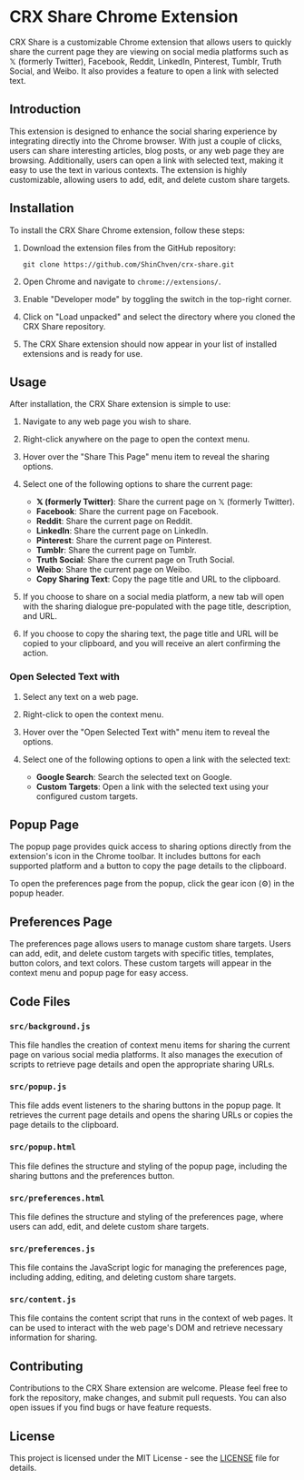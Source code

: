 # CRX Share Chrome Extension

CRX Share is a customizable Chrome extension that allows users to quickly share the current page they are viewing on social media platforms such as 𝕏 (formerly Twitter), Facebook, Reddit, LinkedIn, Pinterest, Tumblr, Truth Social, and Weibo. It also provides a feature to open a link with selected text.

## Introduction

This extension is designed to enhance the social sharing experience by integrating directly into the Chrome browser. With just a couple of clicks, users can share interesting articles, blog posts, or any web page they are browsing. Additionally, users can open a link with selected text, making it easy to use the text in various contexts. The extension is highly customizable, allowing users to add, edit, and delete custom share targets.

## Installation

To install the CRX Share Chrome extension, follow these steps:

1. Download the extension files from the GitHub repository:
   ```
   git clone https://github.com/ShinChven/crx-share.git
   ```

2. Open Chrome and navigate to `chrome://extensions/`.

3. Enable "Developer mode" by toggling the switch in the top-right corner.

4. Click on "Load unpacked" and select the directory where you cloned the CRX Share repository.

5. The CRX Share extension should now appear in your list of installed extensions and is ready for use.

## Usage

After installation, the CRX Share extension is simple to use:

1. Navigate to any web page you wish to share.

2. Right-click anywhere on the page to open the context menu.

3. Hover over the "Share This Page" menu item to reveal the sharing options.

4. Select one of the following options to share the current page:
   - **𝕏 (formerly Twitter)**: Share the current page on 𝕏 (formerly Twitter).
   - **Facebook**: Share the current page on Facebook.
   - **Reddit**: Share the current page on Reddit.
   - **LinkedIn**: Share the current page on LinkedIn.
   - **Pinterest**: Share the current page on Pinterest.
   - **Tumblr**: Share the current page on Tumblr.
   - **Truth Social**: Share the current page on Truth Social.
   - **Weibo**: Share the current page on Weibo.
   - **Copy Sharing Text**: Copy the page title and URL to the clipboard.

5. If you choose to share on a social media platform, a new tab will open with the sharing dialogue pre-populated with the page title, description, and URL.

6. If you choose to copy the sharing text, the page title and URL will be copied to your clipboard, and you will receive an alert confirming the action.

### Open Selected Text with

1. Select any text on a web page.

2. Right-click to open the context menu.

3. Hover over the "Open Selected Text with" menu item to reveal the options.

4. Select one of the following options to open a link with the selected text:
   - **Google Search**: Search the selected text on Google.
   - **Custom Targets**: Open a link with the selected text using your configured custom targets.

## Popup Page

The popup page provides quick access to sharing options directly from the extension's icon in the Chrome toolbar. It includes buttons for each supported platform and a button to copy the page details to the clipboard.

To open the preferences page from the popup, click the gear icon (⚙️) in the popup header.

## Preferences Page

The preferences page allows users to manage custom share targets. Users can add, edit, and delete custom targets with specific titles, templates, button colors, and text colors. These custom targets will appear in the context menu and popup page for easy access.

## Code Files

### `src/background.js`

This file handles the creation of context menu items for sharing the current page on various social media platforms. It also manages the execution of scripts to retrieve page details and open the appropriate sharing URLs.

### `src/popup.js`

This file adds event listeners to the sharing buttons in the popup page. It retrieves the current page details and opens the sharing URLs or copies the page details to the clipboard.

### `src/popup.html`

This file defines the structure and styling of the popup page, including the sharing buttons and the preferences button.

### `src/preferences.html`

This file defines the structure and styling of the preferences page, where users can add, edit, and delete custom share targets.

### `src/preferences.js`

This file contains the JavaScript logic for managing the preferences page, including adding, editing, and deleting custom share targets.

### `src/content.js`

This file contains the content script that runs in the context of web pages. It can be used to interact with the web page's DOM and retrieve necessary information for sharing.

## Contributing

Contributions to the CRX Share extension are welcome. Please feel free to fork the repository, make changes, and submit pull requests. You can also open issues if you find bugs or have feature requests.

## License

This project is licensed under the MIT License - see the [LICENSE](LICENSE) file for details.
